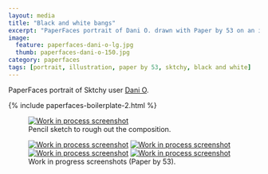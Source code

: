 ```yaml
---
layout: media
title: "Black and white bangs"
excerpt: "PaperFaces portrait of Dani O. drawn with Paper by 53 on an iPad."
image: 
  feature: paperfaces-dani-o-lg.jpg
  thumb: paperfaces-dani-o-150.jpg
category: paperfaces
tags: [portrait, illustration, paper by 53, sktchy, black and white]
---
```


PaperFaces portrait of Sktchy user [Dani O](http://sktchy.com/BVa6DC).

{% include paperfaces-boilerplate-2.html %}

<figure>
	<a href="{{ site.url }}/images/paperfaces-dani-o-process-1-lg.jpg"><img src="{{ site.url }}/images/paperfaces-dani-o-process-1-750.jpg" alt="Work in process screenshot"></a>
	<figcaption>Pencil sketch to rough out the composition.</figcaption>
</figure>

<figure class="half">
	<a href="{{ site.url }}/images/paperfaces-dani-o-process-2-lg.jpg"><img src="{{ site.url }}/images/paperfaces-dani-o-process-2-600.jpg" alt="Work in process screenshot"></a>
	<a href="{{ site.url }}/images/paperfaces-dani-o-process-3-lg.jpg"><img src="{{ site.url }}/images/paperfaces-dani-o-process-3-600.jpg" alt="Work in process screenshot"></a>
	<a href="{{ site.url }}/images/paperfaces-dani-o-process-4-lg.jpg"><img src="{{ site.url }}/images/paperfaces-dani-o-process-4-600.jpg" alt="Work in process screenshot"></a>
	<a href="{{ site.url }}/images/paperfaces-dani-o-process-5-lg.jpg"><img src="{{ site.url }}/images/paperfaces-dani-o-process-5-600.jpg" alt="Work in process screenshot"></a>
	<figcaption>Work in progress screenshots (Paper by 53).</figcaption>
</figure>